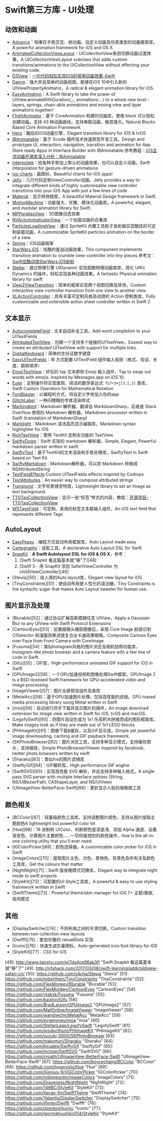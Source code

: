 # Swift第三方库 - UI处理
## 动效和动画
- [Advance][1]：侧重在手势交互、帧动画、自定义动画及仿真类型的动画框架库，A powerful animation framework for iOS and OS X.
- [AnimatedCollectionViewLayout][2]：UICollectionView条目切换动画过渡效果，A UICollectionViewLayout subclass that adds custom transitions/animations to the UICollectionView without effecting your existing code.
- [D3View][3]：[一句代码轻松实现IOS的常用动画效果-Swift][4]
- [Dance][5]：强大并且简单的动画视图，能够在iOS 10中引入新的UIViewPropertyAnimator。A radical & elegant animation library for iOS.
- [EasyAnimation][6]：A Swift library to take the power of UIView.animateWithDuration(\_:, animations:...) to a whole new level - layers, springs, chain-able animations and mixing view and layer animations together!
- [FlightAnimator][7]：基于 CoreAnimation 构建的动画库，使用 block 可以轻松创建动画。支持 43 种动画曲线，支持串联动画，极其强大。Natural Blocks Based Core Animation Framework
- [Hero][8]：酷炫的iOS动画引擎，Elegant transition library for iOS & tvOS
- [IBAnimatable][9]：基于 Xcode 插件技术快速原型开发工具。Design and prototype UI, interaction, navigation, transition and animation for App Store ready Apps in Interface Builder with IBAnimatable.参考教程：[iOS主流动画开源库深入分析：IBAnimatable][10]
- [Interpolate][11]：给各种手势加上默认的动画效果，也可以自定义动画。Swift interpolation for gesture-driven animations
- [ios-charts][12]：画图标，Beautiful charts for iOS apps!
- [Jelly][13]：几行代码定制ViewController动画，Jelly provides a way to integrate different kinds of highly customizable view controller transitions into your iOS-App with just a few lines of code 
- [Material][14]：显示特效框架，A beautiful Material Design framework in Swift. 
- [MotionMachine][15]：功能强大、优雅、模块化动画库。A powerful, elegant, and modular animation library for Swift.
- [MPParallaxView][16]：3D图像动态效果
- [NVActivityIndicatorView][17]：一个加载动画的合集库
- [ParticlesLoadingView][18]：通过 SpriteKit 内置工具粒子发射器实现酷炫的可定制装载动画，A customizable SpriteKit particles animation on the border of a view.
- [Spring][19]：iOS动画框架
- [StarWars.iOS][20]：炫酷的星战动画效果，This component implements transition animation to crumble view-controller into tiny pieces.参考文：[Swift炫酷动效StarWars.iOS剖析][21]
- [Stellar][22]：通过物理引擎 UIDynamic 实现超酷物理动画类库，简化 UIKit Dynamics 的操作，轻松实现各种动画效果。A fantastic Physical animation library for swift
- [View2ViewTransition][23]：简单的框架实现两个视图切换及转场，Custom interactive view controller transition from one view to another view.
- [XLActionController][24]：具有丰富可定制风格及动效的 Action 控制类库，Fully customizable and extensible action sheet controller written in Swift 2

## 文本显示
- [AutocompleteField][25]：文本自动补全工具，Add word completion to your UITextFields
- [AttributedTextView][26]：创建一个支持多个链接的UITextView，Easiest way to create an attributed UITextView with support for multiple links.
- [DigitalKeyboard][27]：简单的生份证数字键盘
- [EasyUITextFields][28]：IB 方式配置 UITextField 组件输入规则（格式、验证、长度、跳转顺序）
- [EmojiTextView][29]：好玩的 tap 文本即转 Emoji 输入组件，Tap to swap out words with emojis. Inspired by Messages.app on iOS 10.
- [Euler][30]：定制操作符实现直观、简洁的数学表达式` ∛27÷3+∑[3,1,2]` 类库，Swift Custom Operators for Mathematical Notation
- [FontBlaster][31]：以编程的方式，将自定义字体加入你的app
- [GlitchLabel][32]：一种闪瞎眼的字体渲染样式
- [Markingbird][33]：Markdown 解析器，翻译自 MarkdownSharp，后者是 Stack Overflow 使用的 Markdown 解析器。Markdown processor written in Swift (translation of MarkdownSharp)
- [Marklight][34]：Markdown 语法高亮显示编辑库，Markdown syntax highlighter for iOS
- [RichTextView][35]：使用 TextKit 定制全功能的 TextView
- [SwiftyDown][36]：Swift 实现的 markdown 解析器，Simple, Elegant, Powerful markdown parser written in swift.
- [SwiftyText][37]：基于TextKit的文本渲染和手势处理库，SwiftyText in Swift based on Text Kit
- [SwiftyMarkdown][38]：Markdown解析器，可以将 Markdown 转换成 NSAttributedString
- [TextFieldEffects][39]:Custom UITextFields effects inspired by Codrops
- [TextAttributes][40]：An easier way to compose attributed strings
- [Translucid][41]：文字背景镂空特效，Lightweight library to set an Image as text background. 
- [TTGTagCollectionView][42]：显示一些“标签”样式的内容，教程：[开源项目-TTGTagCollectionView][43]
- [WSTagsField][44]：可定制、易用的标签文本框输入组件，An iOS text field that represents different Tags

## AutoLayout
- [EasyPeasy][45]：编程方式自动布局框架库，Auto Layout made easy
- [Cartography][46]：适配工具，A declarative Auto Layout DSL for Swift
 - [SnapKit][47]：**A Swift Autolayout DSL for iOS & OS X**，参考：
	1. [Swift Snapkit 看这篇基本就"够"了][48]
	2. [Swift 3 - 用 SnapKit 添加 SafariViewController 为 childViewController][49]
- [Stevia][50]：给人用的Auto layout库，Elegant view layout for iOS 
- [TinyConstraints][51]：使自动布局更人性化的语法糖，Tiny Constraints is the syntactic sugar that makes Auto Layout sweeter for human use.

## 图片显示及处理
- [Blurable][52]：通过协议扩展高斯模糊任意 UIView，Apply a Gaussian Blur to any UIView with Swift Protocol Extensions
- [CartoonEyes][53]：前置摄像头捕获图像后，采用 Core Image 脸部识别 CIDetector 和漫画效果滤镜复合出卡通效果眼睛。Composite Cartoon Eyes over Face from Front Camera with CoreImage
- [Fusuma][54]：类似Instagram风格的图片浏览及相机拍照功能库，Instagram-like photo browser and a camera feature with a few line of code in Swift.
- [Gifu][55]：GIF库，High-performance animated GIF support for iOS in Swift
- [GPUImage2][56]：一个GPU加速视频和图像处理Swift框架。GPUImage 2 is a BSD-licensed Swift framework for GPU-accelerated video and image processing.
- [ImageViewer][57]：图片全屏预览组件及类库
- [MetalAcc][58]：基于GPU加速图片处理，包括高性能的滤镜。GPU-based media processing library using Metal written in Swift
- [moa][59]：自动进行异步下载并显示图片的插件，An image download extension for image view written in Swift for iOS, tvOS and macOS.
- [LegofySwift][60]：将图片自动生成为 1x1 乐高积木拼接而成的图形框架库，Make images look as if they are made out of 1x1 LEGO blocks
- [PHImageKit][61]：图像下载&缓存，以及GIF显示库。Simple yet powerful image downloading, caching and GIF playback framework.
- [SKPhotoBrowser][62]：图片浏览工具，支持多种显示模式，支持缓存图片，支持缩放。Simple PhotoBrowser/Viewer inspired by facebook, twitter photo browsers written by swift
- [Sharaku][63]：类似Ins的图片滤镜库
- [SwiftyGif][64]：GIF解析库，High performance GIF engine
- [SwiftSVG][65]：实现高性能 SVG 解析，并且支持多种输入格式。A single pass SVG parser with multiple interface options (String, NS/UIBezierPath, CAShapeLayer, and NS/UIView)
- [UIImageView-BetterFace-Swift][66]：更好显示人脸的缩略图工具

## 颜色相关
- [BCColor][67]：轻量级颜色工具库，支持调整图片颜色，支持从图片提取主题颜色A lightweight but powerful color kit
- [Hue][68]：16 进制转 UIColor、判断颜色是深是浅、添加 Alpha 通道、设置渐变色、计算图片主要颜色……一切你能想到的颜色操作，Hue is the all-in-one coloring utility that you'll ever need.
- [IGColorPicker][69]：颜色选择器。A customizable color picker for iOS in Swift 
- [imageColors][70]：提取图片主色、次色、景物色、背景色及所有涉及颜色工具库，Get the colours that matter
- [NightNight][71]：Swift 版夜晚模式切换库，Elegant way to integrate night mode to swift projects
- [StyleKit][72]：可配置的UI Style工具库，A powerful & easy to use styling framework written in Swift
- [SwiftTheme][73]：Powerful theme/skin manager for iOS 7+ 主题/换肤, 夜间模式

## 其他
- [DisplaySwitcher][74]：不同布局之间的平滑切换，Custom transition between two collection view layouts
- [Dwifft][75]：更加优雅的 reloadData 实现
- [Iconic][76]：快速生成矢量图标，Auto-generated icon font library for iOS
- [StyleKit][77]：CSS for iOS

[1]:	https://github.com/storehouse/Advance "Advance"
[2]:	https://github.com/KelvinJin/AnimatedCollectionViewLayout "AnimatedCollectionViewLayout"
[3]:	https://github.com/mozhenhau/D3View "D3View"
[4]:	http://mozhenhau.com/2015/06/08/D3View/ "一句代码轻松实现IOS的常用动画效果-Swift"
[5]:	https://github.com/saoudrizwan/Dance "Dance"
[6]:	https://github.com/icanzilb/EasyAnimation "EasyAnimation"
[7]:	https://github.com/AntonTheDev/FlightAnimator "FlightAnimator"
[8]:	https://github.com/lkzhao/Hero "Hero"
[9]:	https://github.com/JakeLin/IBAnimatable "IBAnimatable"
[10]:	http://www.jianshu.com/p/5faf36e1f700 "iOS主流动画开源库深入分析<一>：IBAnimatable"
[11]:	https://github.com/marmelroy/Interpolate "Interpolate"
[12]:	https://github.com/danielgindi/ios-charts "ios-charts"
[13]:	https://github.com/SebastianBoldt/Jelly "Jelly"
[14]:	https://github.com/CosmicMind/Material "Material"
[15]:	https://github.com/poetmountain/MotionMachine "MotionMachine"
[16]:	https://github.com/DroidsOnRoids/MPParallaxView "MPParallaxView"
[17]:	https://github.com/ninjaprox/NVActivityIndicatorView
[18]:	https://github.com/BalestraPatrick/ParticlesLoadingView "ParticlesLoadingView"
[19]:	https://github.com/MengTo/Spring "Spring"
[20]:	https://github.com/Yalantis/StarWars.iOS "StarWars.iOS"
[21]:	http://www.jianshu.com/p/e3ba314703f6 "Swift炫酷动效StarWars.iOS剖析"
[22]:	https://github.com/AugustRush/Stellar "Stellar"
[23]:	https://github.com/naru-jpn/View2ViewTransition "View2ViewTransition"
[24]:	https://github.com/xmartlabs/XLActionController "XLActionController"
[25]:	https://github.com/filipstefansson/AutocompleteField "AutocompleteField"
[26]:	https://github.com/evermeer/AttributedTextView "AttributedTextView"
[27]:	https://github.com/CNKCQ/DigitalKeyboard "DigitalKeyboard"
[28]:	https://github.com/AndrewGene/EasyUITextFields "EasyUITextFields"
[29]:	https://github.com/fastred/EmojiTextView "EmojiTextView"
[30]:	https://github.com/mattt/Euler "Euler"
[31]:	https://github.com/ArtSabintsev/FontBlaster "FontBlaster"
[32]:	https://github.com/kciter/GlitchLabel "GlitchLabel"
[33]:	https://github.com/kristopherjohnson/Markingbird "Markingbird"
[34]:	https://github.com/macteo/Marklight "Marklight"
[35]:	https://github.com/kevinzhow/RichTextView "RichTextView"
[36]:	https://github.com/aaaron7/SwiftyDown "SwiftyDown"
[37]:	https://github.com/kejinlu/SwiftyText "SwiftyText"
[38]:	https://github.com/SimonFairbairn/SwiftyMarkdown
[39]:	https://github.com/raulriera/TextFieldEffects "TextFieldEffects"
[40]:	https://github.com/delba/TextAttributes "TextAttributes"
[41]:	https://github.com/Ekhoo/Translucid "Translucid"
[42]:	https://github.com/zekunyan/TTGTagCollectionView "TTGTagCollectionView"
[43]:	http://tutuge.me/2015/12/31/TTGTagCollectionView/ "开源项目-TTGTagCollectionView"
[44]:	https://github.com/whitesmith/WSTagsField "WSTagsField"
[45]:	https://github.com/nakiostudio/EasyPeasy "EasyPeasy"
[46]:	https://github.com/robb/Cartography "Cartography"
[47]:	https://github.com/SnapKit/SnapKit "SnapKit"
[48]:	http://www.jianshu.com/p/7da4ce96ab30 "Swift Snapkit 看这篇基本就"够"了"
[49]:	http://o1xhack.com/2017/03/08/swift-learning/addchildview-safari-cn/
[50]:	https://github.com/s4cha/Stevia "Stevia"
[51]:	https://github.com/roberthein/TinyConstraints "TinyConstraints"
[52]:	https://github.com/FlexMonkey/Blurable "Blurable"
[53]:	https://github.com/FlexMonkey/CartoonEyes "CartoonEyes"
[54]:	https://github.com/ytakzk/Fusuma "Fusuma"
[55]:	https://github.com/kaishin/Gifu
[56]:	https://github.com/BradLarson/GPUImage2 "GPUImage2"
[57]:	https://github.com/MailOnline/ImageViewer "ImageViewer"
[58]:	https://github.com/wangjwchn/MetalAcc "MetalAcc"
[59]:	https://github.com/evgenyneu/moa "moa"
[60]:	https://github.com/StefanLage/LegofySwift "LegofySwift"
[61]:	https://github.com/producthunt/PHImageKit "PHImageKit"
[62]:	https://github.com/suzuki-0000/SKPhotoBrowser
[63]:	https://github.com/makomori/Sharaku "Sharaku"
[64]:	https://github.com/kirualex/SwiftyGif "SwiftyGif"
[65]:	https://github.com/mchoe/SwiftSVG "SwiftSVG"
[66]:	https://github.com/croath/UIImageView-BetterFace-Swift "UIImageView-BetterFace-Swift"
[67]:	https://github.com/boycechang/BCColor "BCColor"
[68]:	https://github.com/hyperoslo/Hue "Hue"
[69]:	https://github.com/iGenius-Srl/IGColorPicker "IGColorPicker"
[70]:	https://github.com/robipresotto/imageColors "imageColors"
[71]:	https://github.com/Draveness/NightNight "NightNight"
[72]:	https://github.com/146BC/StyleKit "StyleKit"
[73]:	https://github.com/jiecao-fm/SwiftTheme "SwiftTheme"
[74]:	https://github.com/Yalantis/DisplaySwitcher "DisplaySwitcher"
[75]:	https://github.com/jflinter/Dwifft "Dwifft"
[76]:	https://github.com/dzenbot/Iconic "Iconic"
[77]:	https://github.com/igormatyushkin014/StyleKit "StyleKit"